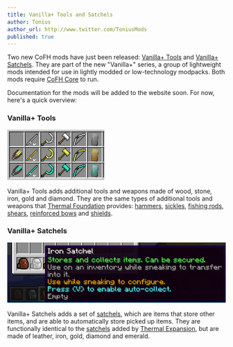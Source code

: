 ```yaml
---
title: Vanilla+ Tools and Satchels
author: Tonius
author_url: http://www.twitter.com/ToniusMods
published: true
---
```


Two new CoFH mods have just been released: [Vanilla+
Tools](https://minecraft.curseforge.com/projects/cofh-vanilla-tools) and
[Vanilla+
Satchels](https://minecraft.curseforge.com/projects/cofh-vanilla-satchels). They
are part of the new "Vanilla+" series, a group of lightweight mods intended for use
in lightly modded or low-technology modpacks. Both mods require [CoFH
Core](/docs/cofh-core-4/) to run.

Documentation for the mods will be added to the website soon. For now, here's a
quick overview:

### Vanilla+ Tools
![Vanilla+ Tools overview](/assets/images/posts/2018-06-01-vanillaplus-tools-and-satchels/tools.png)

Vanilla+ Tools adds additional tools and weapons made of wood, stone, iron, gold and
diamond. They are the same types of additional tools and weapons that [Thermal
Foundation](/docs/thermal-foundation-2/) provides:
[hammers](/docs/vanillaplus-tools/hammers/),
[sickles](/docs/vanillaplus-tools/sickles/), [fishing
rods](/docs/vanillaplus-tools/fishing-rods/),
[shears](/docs/vanillaplus-tools/shears/), [reinforced
bows](/docs/vanillaplus-tools/reinforced-bows/) and
[shields](/docs/vanillaplus-tools/shields/).

### Vanilla+ Satchels
![Vanilla+ Satchels overview](/assets/images/posts/2018-06-01-vanillaplus-tools-and-satchels/satchels.png)

Vanilla+ Satchels adds a set of [satchels](/docs/vanillaplus-satchels/satchel/),
which are items that store other items, and are able to automatically store
picked up items. They are functionally identical to the
[satchels](/docs/thermal-expansion/satchel/) added by [Thermal
Expansion](/docs/thermal-expansion/), but are made of leather, iron, gold,
diamond and emerald.
